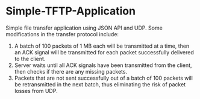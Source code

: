 # Simple-TFTP-Application
Simple file transfer application using JSON API and UDP. Some modifications in the transfer protocol include:
1. A batch of 100 packets of 1 MB each will be transmitted at a time, then an ACK signal will be transmitted for each packet successfully  delivered to the client.
2. Server waits until all ACK signals have been transmitted from the client, then checks if there are any missing packets.
3. Packets that are not sent successfully out of a batch of 100 packets will be retransmitted in the next batch, thus eliminating the risk of packet losses from UDP.
